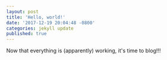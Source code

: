 ```yaml
---
layout: post
title: 'Hello, world!'
date: '2017-12-19 20:04:48 -0800'
categories: jekyll update
published: true
---
```

Now that everything is (apparently) working, it's time to blog!!! 
